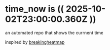 # time_now is (( 2025-10-02T23:00:00.360Z ))

an automated repo that shows the currnent time

inspired by [breakingheatmap](https://github.com/breakingheatmap/breakingheatmap)